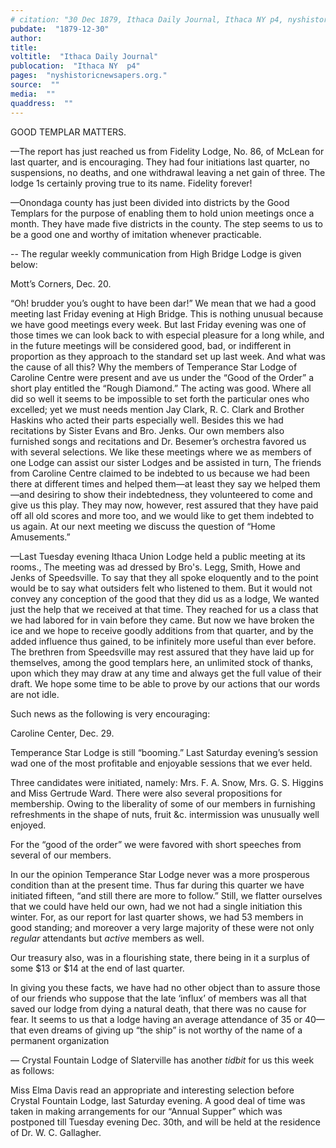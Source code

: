 ```yaml
---
# citation: "30 Dec 1879, Ithaca Daily Journal, Ithaca NY p4, nyshistoricnewspapers.org."
pubdate:  "1879-12-30"
author: 
title: 
voltitle:  "Ithaca Daily Journal"
publocation:  "Ithaca NY  p4"
pages:  "nyshistoricnewsapers.org."
source:  ""
media:  ""
quaddress:  ""
---
```


GOOD TEMPLAR MATTERS. 

—The report has just reached us from Fidelity Lodge, No. 86, of McLean for last quarter, and is encouraging. They had four initiations last quarter, no suspensions, no deaths, and one withdrawal leaving a net gain of three. The lodge 1s certainly proving true to its name. Fidelity forever!  

—Onondaga county has just been divided into districts by the Good Templars for the purpose of enabling them to hold union meetings once a month. They have made five districts in the county. The step seems to us to be a good one and worthy of imitation whenever practicable. 

-- The regular weekly communication from High Bridge Lodge is given below: 

Mott’s Corners, Dec. 20. 

“Oh! brudder you’s ought to have been dar!” We mean that we had a good meeting last Friday evening at High Bridge. This is nothing unusual because we have good meetings every week. But last Friday evening was one of those times we can look back to with especial pleasure for a long while, and in the future meetings will be considered good, bad, or indifferent in proportion as they approach to the standard set up last week. And what was the cause of all this? Why the members of Temperance Star Lodge of Caroline Centre were present and ave us under the “Good of the Order” a short play entitled the “Rough Diamond.” The acting was good. Where all did so well it seems to be impossible to set forth the particular ones who excelled; yet we must needs mention Jay Clark, R. C. Clark and Brother Haskins who acted their parts especially well. Besides this we had recitations by Sister Evans and Bro. Jenks. Our own members also furnished songs and recitations and Dr. Besemer’s orchestra favored us with several selections. We like these meetings where we as members of one Lodge can assist our sister Lodges and be assisted in turn, The friends from Caroline Centre claimed to be indebted to us because we had been there at different times and helped them—at least they say we helped them—and desiring to show their indebtedness, they volunteered to come and give us this play. They may now, however, rest assured that they have paid off all old scores and more too, and we would like to get them indebted to us again. At our next meeting we discuss the question of “Home Amusements.”  

—Last Tuesday evening Ithaca Union Lodge held a public meeting at its rooms., The meeting was ad dressed by Bro's. Legg, Smith, Howe and Jenks of Speedsville. To say that they all spoke eloquently and to the point would be to say what outsiders felt who listened to them. But it would not convey any conception of the good that they did us as a lodge, We wanted just the help that we received at that time. They reached for us a class that we had labored for in vain before they came. But now we have broken the ice and we hope to receive goodly additions from that quarter, and by the added influence thus gained, to be infinitely more useful than ever before. The brethren from Speedsville may rest assured that they have laid up for themselves, among the good templars here, an unlimited stock of thanks, upon which they may draw at any time and always get the full value of their draft. We hope some time to be able to prove by our actions that our words are not idle. 

Such news as the following is very encouraging: 

Caroline Center, Dec. 29. 

Temperance Star Lodge is still “booming.” Last Saturday evening’s session wad one of the most profitable and enjoyable sessions that we ever held. 

Three candidates were initiated, namely: Mrs. F. A. Snow, Mrs. G. S. Higgins and Miss Gertrude Ward. There were also several propositions for membership. Owing to the liberality of some of our members in furnishing refreshments in the shape of nuts, fruit &c. intermission was unusually well enjoyed. 

For the “good of the order” we were favored with short speeches from several of our members. 

In our the opinion Temperance Star Lodge never was a more prosperous condition than at the present time. Thus far during this quarter we have initiated fifteen, “and still there are more to follow.” Still, we flatter ourselves that we could have held our own, had we not had a single initiation this winter. For, as our report for last quarter shows, we had 53 members in good standing; and moreover a very large majority of these were not only *regular* attendants but *active* members as well. 

Our treasury also, was in a flourishing state, there being in it a surplus of some $13 or $14 at the end of last quarter. 

In giving you these facts, we have had no other object than to assure those of our friends who suppose that the late ‘influx’ of members was all that saved our lodge from dying a natural death, that there was no cause for fear. It seems to us that a lodge having an average attendance of 35 or 40—that even dreams of giving up “the ship” is not worthy of the name of a permanent organization 

— Crystal Fountain Lodge of Slaterville has another *tidbit* for us this week as follows:  

Miss Elma Davis read an appropriate and interesting selection before Crystal Fountain Lodge, last Saturday evening. A good deal of time was taken in making arrangements for our “Annual Supper” which was postponed till Tuesday evening Dec. 30th, and will be held at the residence of Dr. W. C. Gallagher.

